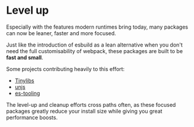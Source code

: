 # Level up

Especially with the features modern runtimes bring today, many packages can now be leaner, faster and more focused.

Just like the introduction of esbuild as a lean alternative when you don't need the full customisability of webpack, these packages are built to be **fast and small**.

Some projects contributing heavily to this effort:

- [Tinylibs](https://github.com/tinylibs)
- [unjs](https://github.com/unjs/)
- [es-tooling](https://github.com/es-tooling/)

The level-up and cleanup efforts cross paths often, as these focused packages greatly reduce your install size while giving you great performance boosts.
